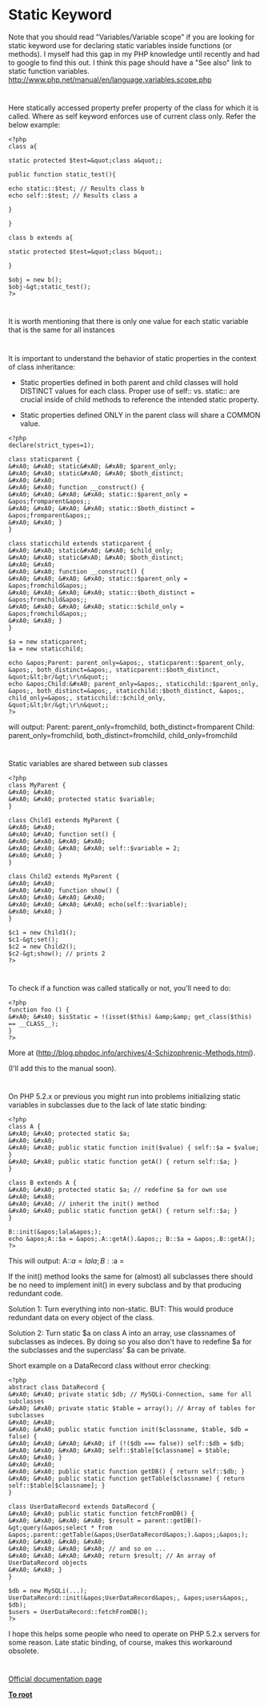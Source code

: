 # Static Keyword





Note that you should read &quot;Variables/Variable scope&quot; if you are looking for static keyword use for declaring static variables inside functions (or methods). I myself had this gap in my PHP knowledge until recently and had to google to find this out. I think this page should have a &quot;See also&quot; link to static function variables.
http://www.php.net/manual/en/language.variables.scope.php

  

#



Here statically accessed property prefer property of the class for which it is called. Where as self keyword enforces use of current class only. Refer the below example:



```
<?php
class a{

static protected $test=&quot;class a&quot;;

public function static_test(){

echo static::$test; // Results class b
echo self::$test; // Results class a

}

}

class b extends a{

static protected $test=&quot;class b&quot;;

}

$obj = new b();
$obj-&gt;static_test();
?>
```



  

#



It is worth mentioning that there is only one value for each static variable that is the same for all instances

  

#



It is important to understand the behavior of static properties in the context of class inheritance:

- Static properties defined in both parent and child classes will hold DISTINCT values for each class. Proper use of self:: vs. static:: are crucial inside of child methods to reference the intended static property.

- Static properties defined ONLY in the parent class will share a COMMON value.



```
<?php
declare(strict_types=1);

class staticparent {
&#xA0; &#xA0; static&#xA0; &#xA0; $parent_only;
&#xA0; &#xA0; static&#xA0; &#xA0; $both_distinct;
&#xA0; &#xA0; 
&#xA0; &#xA0; function __construct() {
&#xA0; &#xA0; &#xA0; &#xA0; static::$parent_only = &apos;fromparent&apos;;
&#xA0; &#xA0; &#xA0; &#xA0; static::$both_distinct = &apos;fromparent&apos;;
&#xA0; &#xA0; }
}

class staticchild extends staticparent {
&#xA0; &#xA0; static&#xA0; &#xA0; $child_only;
&#xA0; &#xA0; static&#xA0; &#xA0; $both_distinct;
&#xA0; &#xA0; 
&#xA0; &#xA0; function __construct() {
&#xA0; &#xA0; &#xA0; &#xA0; static::$parent_only = &apos;fromchild&apos;;
&#xA0; &#xA0; &#xA0; &#xA0; static::$both_distinct = &apos;fromchild&apos;;
&#xA0; &#xA0; &#xA0; &#xA0; static::$child_only = &apos;fromchild&apos;;
&#xA0; &#xA0; }
}

$a = new staticparent;
$a = new staticchild;

echo &apos;Parent: parent_only=&apos;, staticparent::$parent_only, &apos;, both_distinct=&apos;, staticparent::$both_distinct, &quot;&lt;br/&gt;\r\n&quot;;
echo &apos;Child:&#xA0; parent_only=&apos;, staticchild::$parent_only, &apos;, both_distinct=&apos;, staticchild::$both_distinct, &apos;, child_only=&apos;, staticchild::$child_only, &quot;&lt;br/&gt;\r\n&quot;;
?>
```


will output:
Parent: parent_only=fromchild, both_distinct=fromparent
Child: parent_only=fromchild, both_distinct=fromchild, child_only=fromchild

  

#



Static variables are shared between sub classes



```
<?php
class MyParent {
&#xA0; &#xA0; 
&#xA0; &#xA0; protected static $variable;
}

class Child1 extends MyParent {
&#xA0; &#xA0; 
&#xA0; &#xA0; function set() {
&#xA0; &#xA0; &#xA0; &#xA0; 
&#xA0; &#xA0; &#xA0; &#xA0; self::$variable = 2;
&#xA0; &#xA0; }
}

class Child2 extends MyParent {
&#xA0; &#xA0; 
&#xA0; &#xA0; function show() {
&#xA0; &#xA0; &#xA0; &#xA0; 
&#xA0; &#xA0; &#xA0; &#xA0; echo(self::$variable);
&#xA0; &#xA0; }
}

$c1 = new Child1();
$c1-&gt;set();
$c2 = new Child2();
$c2-&gt;show(); // prints 2
?>
```



  

#



To check if a function was called statically or not, you&apos;ll need to do:



```
<?php
function foo () {
&#xA0; &#xA0; $isStatic = !(isset($this) &amp;&amp; get_class($this) == __CLASS__);
}
?>
```


More at (http://blog.phpdoc.info/archives/4-Schizophrenic-Methods.html). 

(I&apos;ll add this to the manual soon).

  

#



On PHP 5.2.x or previous you might run into problems initializing static variables in subclasses due to the lack of late static binding:



```
<?php
class A {
&#xA0; &#xA0; protected static $a;
&#xA0; &#xA0; 
&#xA0; &#xA0; public static function init($value) { self::$a = $value; }
&#xA0; &#xA0; public static function getA() { return self::$a; }
}

class B extends A {
&#xA0; &#xA0; protected static $a; // redefine $a for own use
&#xA0; &#xA0; 
&#xA0; &#xA0; // inherit the init() method
&#xA0; &#xA0; public static function getA() { return self::$a; }
}

B::init(&apos;lala&apos;);
echo &apos;A::$a = &apos;.A::getA().&apos;; B::$a = &apos;.B::getA();
?>
```


This will output:
A::$a = lala; B::$a = 

If the init() method looks the same for (almost) all subclasses there should be no need to implement init() in every subclass and by that producing redundant code.

Solution 1:
Turn everything into non-static. BUT: This would produce redundant data on every object of the class.

Solution 2:
Turn static $a on class A into an array, use classnames of subclasses as indeces. By doing so you also don&apos;t have to redefine $a for the subclasses and the superclass&apos; $a can be private.

Short example on a DataRecord class without error checking:



```
<?php
abstract class DataRecord {
&#xA0; &#xA0; private static $db; // MySQLi-Connection, same for all subclasses
&#xA0; &#xA0; private static $table = array(); // Array of tables for subclasses
&#xA0; &#xA0; 
&#xA0; &#xA0; public static function init($classname, $table, $db = false) {
&#xA0; &#xA0; &#xA0; &#xA0; if (!($db === false)) self::$db = $db;
&#xA0; &#xA0; &#xA0; &#xA0; self::$table[$classname] = $table;
&#xA0; &#xA0; }
&#xA0; &#xA0; 
&#xA0; &#xA0; public static function getDB() { return self::$db; }
&#xA0; &#xA0; public static function getTable($classname) { return self::$table[$classname]; }
}

class UserDataRecord extends DataRecord {
&#xA0; &#xA0; public static function fetchFromDB() {
&#xA0; &#xA0; &#xA0; &#xA0; $result = parent::getDB()-&gt;query(&apos;select * from &apos;.parent::getTable(&apos;UserDataRecord&apos;).&apos;;&apos;);
&#xA0; &#xA0; &#xA0; &#xA0; 
&#xA0; &#xA0; &#xA0; &#xA0; // and so on ...
&#xA0; &#xA0; &#xA0; &#xA0; return $result; // An array of UserDataRecord objects
&#xA0; &#xA0; }
}

$db = new MySQLi(...);
UserDataRecord::init(&apos;UserDataRecord&apos;, &apos;users&apos;, $db);
$users = UserDataRecord::fetchFromDB();
?>
```


I hope this helps some people who need to operate on PHP 5.2.x servers for some reason. Late static binding, of course, makes this workaround obsolete.

  

#

[Official documentation page](https://www.php.net/manual/en/language.oop5.static.php)

**[To root](/README.md)**